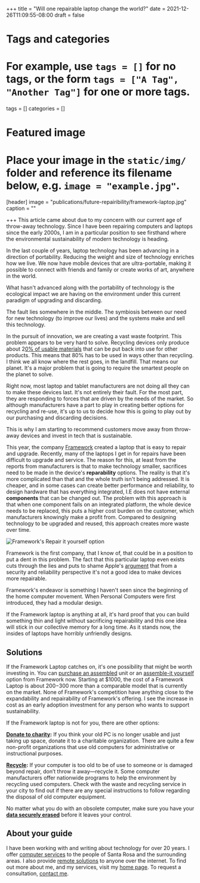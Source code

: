 +++
title = "Will one repairable laptop change the world?"
date = 2021-12-26T11:09:55-08:00
draft = false

# Tags and categories
# For example, use `tags = []` for no tags, or the form `tags = ["A Tag", "Another Tag"]` for one or more tags.
tags = []
categories = []

# Featured image
# Place your image in the `static/img/` folder and reference its filename below, e.g. `image = "example.jpg"`.
[header]
image = "publications/future-repairibility/framework-laptop.jpg"
caption = ""

+++
This article came about due to my concern with our current age of throw-away technology. Since I have been repairing computers and laptops since the early 2000s, I am in a particular position to see firsthand where the environmental sustainability of modern technology is heading.

In the last couple of years, laptop technology has been advancing in a direction of portability. Reducing the weight and size of technology enriches how we live. We now have mobile devices that are ultra-portable, making it possible to connect with friends and family or create works of art, anywhere in the world.

What hasn't advanced along with the portability of technology is the ecological impact we are having on the environment under this current paradigm of upgrading and discarding.

The fault lies somewhere in the middle. The symbiosis between our need for new technology (to improve our lives) and the systems make and sell this technology. 

In the pursuit of innovation, we are creating a vast waste footprint. This problem appears to be very hard to solve. Recycling devices only produce about 2[0% of usable materials](https://circleit.us/blogs/news/the-e-waste-crisis) that can be put back into use for other products. This means that 80% has to be used in ways other than recycling. I think we all know where the rest goes, in the landfill. That means our planet. It's a major problem that is going to require the smartest people on the planet to solve.

Right now, most laptop and tablet manufacturers are not doing all they can to make these devices last. It's not entirely their fault. For the most part, they are responding to forces that are driven by the needs of the market. So although manufacturers have a part to play in creating better options for recycling and re-use, it's up to us to decide how this is going to play out by our purchasing and discarding decisions.

This is why I am starting to recommend customers move away from throw-away devices and invest in tech that is sustainable.

This year, the company [Framework](https://frame.work/) created a laptop that is easy to repair and upgrade. Recently, many of the laptops I get in for repairs have been difficult to upgrade and service. The reason for this, at least from the reports from manufacturers is that to make technology smaller, sacrifices need to be made in the device's **reparability** options. The reality is that it's more complicated than that and the whole truth isn't being addressed. It is cheaper, and in some cases can create better performance and reliability, to design hardware that has everything integrated, I.E does not have external **components** that can be changed out. The problem with this approach is that when one component fails on an integrated platform, the whole device needs to be replaced, this puts a higher cost burden on the customer, which manufacturers knowingly make a profit from. Compared to designing technology to be upgraded and reused, this approach creates more waste over time.

![Framework's Repair it yourself option](https://www.scottrlarson.com/img/publications/future-repairibility/repairibility.avif)

Framework is the first company, that I know of, that could be in a position to put a dent in this problem. The fact that this particular laptop even exists cuts through the lies and puts to shame Apple's [argument](https://www.macrumors.com/2019/04/30/apple-right-to-repair-consumer-harm/) that from a security and reliability perspective it's not a good idea to make devices more repairable.

Framework's endeavor is something I haven't seen since the beginning of the home computer movement. When Personal Computers were first introduced, they had a modular design.

If the Framework laptop is anything at all, it's hard proof that you can build something thin and light without sacrificing repairability and this one idea will stick in our collective memory for a long time. As it stands now, the insides of laptops have horribly unfriendly designs.

## Solutions

If the Framework Laptop catches on, it's one possibility that might be worth investing in. You can [purchase an assembled](https://frame.work/#laptop-configuration) unit or an [assemble-it yourself]( https://frame.work/products/laptop-diy-edition/configuration/edit) option from Framework now. Starting at $1000, the cost of a Framework Laptop is about $200-$300 more than a comparable model that is currently on the market. None of Framework's competition have anything close to the expandability and repairability of Framework's offering. I see the increase in cost as an early adoption investment for any person who wants to support sustainability. 

If the Framework laptop is not for you, there are other options:

[**Donate to charity**](http://www.globalstewards.org/donate-computers.htm)**:** If you think your old PC is no longer usable and just taking up space, donate it to a charitable organization. There are quite a few non-profit organizations that use old computers for administrative or instructional purposes.

[**Recycle**](https://www2.calrecycle.ca.gov/WhereToRecycle/)**:** If your computer is too old to be of use to someone or is damaged beyond repair, don’t throw it away—recycle it. Some computer manufacturers offer nationwide programs to help the environment by recycling used computers. Check with the waste and recycling service in your city to find out if there are any special instructions to follow regarding the disposal of old computer equipment.

No matter what you do with an obsolete computer, make sure you have your [**data securely erased**](https://scottrlarson.com/services/data/erasing) before it leaves your control.

## About your guide

I have been working with and writing about technology for over 20 years. I offer [computer services](https://www.scottrlarson.com/) to the people of Santa Rosa and the surrounding areas. I also provide [remote solutions](https://www.scottrlarson.com/services/computer/assistance/online/) to anyone over the internet. To find out more about me, and my services, visit my [home page](https://www.scottrlarson.com/). To request a consultation, [contact me](https://www.scottrlarson.com/#contact).